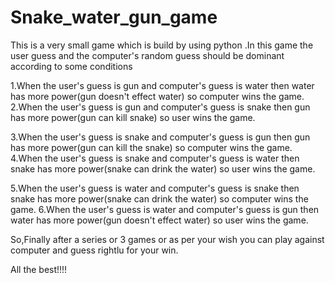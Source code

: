 # Snake_water_gun_game
This is a very small game which is build by using python .In this game the user guess and the computer's random guess should be dominant according to some conditions

1.When the user's guess is gun and computer's guess is water then water has more power(gun doesn't effect water) so computer wins the game.
2.When the user's guess is gun and computer's guess is snake then  gun has more power(gun can kill snake) so user wins the game.

3.When the user's guess is snake and computer's guess is gun then gun has more power(gun can kill the snake) so computer wins the game.
4.When the user's guess is snake and computer's guess is water then  snake has more power(snake can drink the water) so user wins the game.

5.When the user's guess is water and computer's guess is snake then snake has more power(snake can drink the water) so computer wins the game.
6.When the user's guess is water and computer's guess is gun then  water has more power(gun doesn't effect water) so user wins the game.

So,Finally after a series or 3 games or as per your wish you can play against computer and guess rightlu for your win.

All the best!!!!






